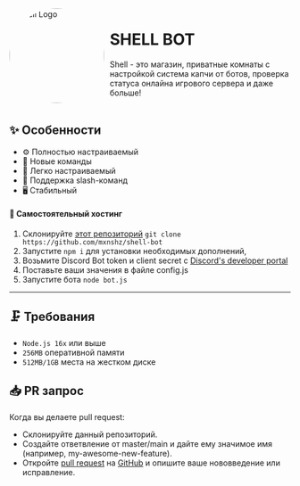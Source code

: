 <img width="170" height="170" align="left" style="float: left; margin: 0 10px 0 0; border-radius: 50%;" alt="shell Logo" src="https://i.imgur.com/Sd53SRa.png">

# SHELL BOT

Shell - это магазин, приватные комнаты с настройкой система капчи от ботов, проверка статуса онлайна игрового сервера и даже больше! 
<br><br>


## ✨ Особенности
 - ⚙️ Полностью настраиваемый
 - 🌆 Новые команды 
 - 📝 Легко настраиваемый
 - 💯 Поддержка slash-команд
 - 🖥️ Стабильный

#### 🤖 Самостоятельный хостинг 
1. Склонируйте [этот репозиторий](https://github.com/mxnshz/shell-bot) `git clone https://github.com/mxnshz/shell-bot`
2. Запустите `npm i` для установки необходимых дополнений,
3. Возьмите Discord Bot token и client secret с [Discord's developer portal](https://discord.com/developers/applications)
4. Поставьте ваши значения в файле config.js
5. Запустите бота `node bot.js`
---

## 🗜️ Требования
 - `Node.js 16x` или выше
 - `256MB` оперативной памяти
 - `512MB/1GB` места на жестком диске

## 📥 PR запрос
Когда вы делаете  pull request:
- Склонируйте данный репозиторий.
- Создайте ответвление от master/main и дайте ему значимое имя (например, my-awesome-new-feature).
- Откройте [pull request](https://github.com/mxnshz/shell-bot/pulls) на [GitHub](https://github.com) и опишите ваше нововведение или исправление.

